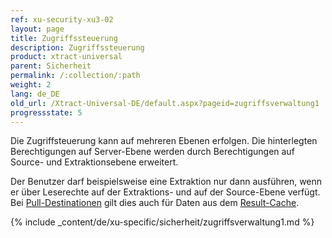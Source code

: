 ```yaml
---
ref: xu-security-xu3-02
layout: page
title: Zugriffssteuerung
description: Zugriffssteuerung
product: xtract-universal
parent: Sicherheit
permalink: /:collection/:path
weight: 2
lang: de_DE
old_url: /Xtract-Universal-DE/default.aspx?pageid=zugriffsverwaltung1
progressstate: 5
---
```

Die Zugriffsteuerung kann auf mehreren Ebenen erfolgen. Die hinterlegten Berechtigungen auf Server-Ebene werden durch Berechtigungen auf Source- und Extraktionsebene erweitert.

Der Benutzer darf beispielsweise eine Extraktion nur dann ausführen, wenn er über Leserechte auf der Extraktions- und auf der Source-Ebene verfügt. 
Bei [Pull-Destinationen](../xu-destinationen#pull--und-push-destinationen) gilt dies auch für Daten aus dem [Result-Cache](./erste-schritte/allgemeine-einstellungen#misc-tab).

{% include _content/de/xu-specific/sicherheit/zugriffsverwaltung1.md %}
